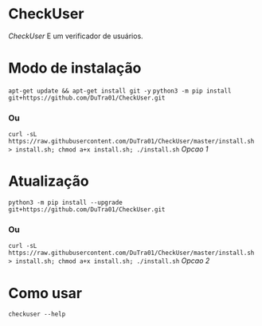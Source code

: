 # CheckUser
<!-- Create Description -->
*CheckUser* E um verificador de usuários.

# Modo de instalação
```apt-get update && apt-get install git -y```
```python3 -m pip install git+https://github.com/DuTra01/CheckUser.git```
<!-- Ou -->
### Ou
```curl -sL https://raw.githubusercontent.com/DuTra01/CheckUser/master/install.sh > install.sh; chmod a+x install.sh; ./install.sh```
 *Opcao 1*

# Atualização
```python3 -m pip install --upgrade git+https://github.com/DuTra01/CheckUser.git```

### Ou
```curl -sL https://raw.githubusercontent.com/DuTra01/CheckUser/master/install.sh > install.sh; chmod a+x install.sh; ./install.sh```
 *Opcao 2*

# Como usar
```checkuser --help```